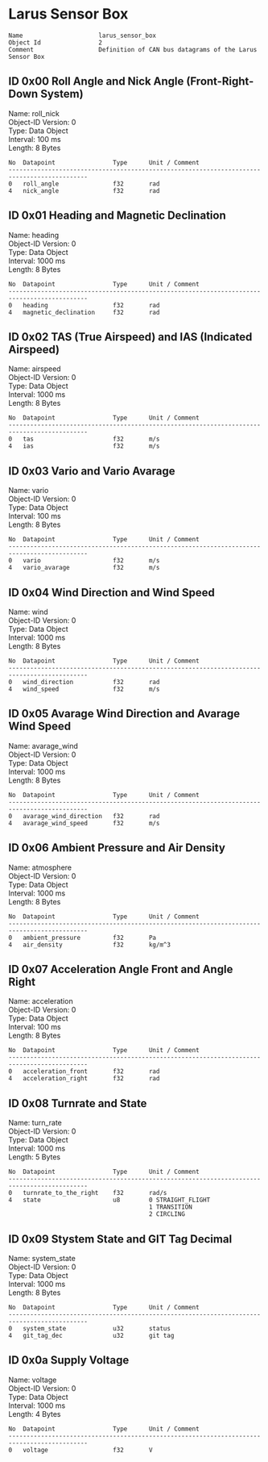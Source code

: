 Larus Sensor Box
===

    Name                     larus_sensor_box                             
    Object Id                2                                            
    Comment                  Definition of CAN bus datagrams of the Larus Sensor Box

ID 0x00 Roll Angle and Nick Angle (Front-Right-Down System)
---
Name: roll_nick  
Object-ID Version: 0  
Type: Data Object  
Interval: 100 ms  
Length: 8 Bytes

    No  Datapoint                Type      Unit / Comment                               
    --------------------------------------------------------------------------------------------
    0   roll_angle               f32       rad                                          
    4   nick_angle               f32       rad                                          

ID 0x01 Heading and Magnetic Declination
---
Name: heading  
Object-ID Version: 0  
Type: Data Object  
Interval: 1000 ms  
Length: 8 Bytes

    No  Datapoint                Type      Unit / Comment                               
    --------------------------------------------------------------------------------------------
    0   heading                  f32       rad                                          
    4   magnetic_declination     f32       rad                                          

ID 0x02 TAS (True Airspeed) and IAS (Indicated Airspeed)
---
Name: airspeed  
Object-ID Version: 0  
Type: Data Object  
Interval: 1000 ms  
Length: 8 Bytes

    No  Datapoint                Type      Unit / Comment                               
    --------------------------------------------------------------------------------------------
    0   tas                      f32       m/s                                          
    4   ias                      f32       m/s                                          

ID 0x03 Vario and Vario Avarage
---
Name: vario  
Object-ID Version: 0  
Type: Data Object  
Interval: 100 ms  
Length: 8 Bytes

    No  Datapoint                Type      Unit / Comment                               
    --------------------------------------------------------------------------------------------
    0   vario                    f32       m/s                                          
    4   vario_avarage            f32       m/s                                          

ID 0x04 Wind Direction and Wind Speed
---
Name: wind  
Object-ID Version: 0  
Type: Data Object  
Interval: 1000 ms  
Length: 8 Bytes

    No  Datapoint                Type      Unit / Comment                               
    --------------------------------------------------------------------------------------------
    0   wind_direction           f32       rad                                          
    4   wind_speed               f32       m/s                                          

ID 0x05 Avarage Wind Direction and Avarage Wind Speed
---
Name: avarage_wind  
Object-ID Version: 0  
Type: Data Object  
Interval: 1000 ms  
Length: 8 Bytes

    No  Datapoint                Type      Unit / Comment                               
    --------------------------------------------------------------------------------------------
    0   avarage_wind_direction   f32       rad                                          
    4   avarage_wind_speed       f32       m/s                                          

ID 0x06 Ambient Pressure and Air Density
---
Name: atmosphere  
Object-ID Version: 0  
Type: Data Object  
Interval: 1000 ms  
Length: 8 Bytes

    No  Datapoint                Type      Unit / Comment                               
    --------------------------------------------------------------------------------------------
    0   ambient_pressure         f32       Pa                                           
    4   air_density              f32       kg/m^3                                       

ID 0x07 Acceleration Angle Front and Angle Right
---
Name: acceleration  
Object-ID Version: 0  
Type: Data Object  
Interval: 100 ms  
Length: 8 Bytes

    No  Datapoint                Type      Unit / Comment                               
    --------------------------------------------------------------------------------------------
    0   acceleration_front       f32       rad                                          
    4   acceleration_right       f32       rad                                          

ID 0x08 Turnrate and State
---
Name: turn_rate  
Object-ID Version: 0  
Type: Data Object  
Interval: 1000 ms  
Length: 5 Bytes

    No  Datapoint                Type      Unit / Comment                               
    --------------------------------------------------------------------------------------------
    0   turnrate_to_the_right    f32       rad/s                                        
    4   state                    u8        0 STRAIGHT_FLIGHT                            
                                           1 TRANSITION                                 
                                           2 CIRCLING                                   

ID 0x09 Stystem State and GIT Tag Decimal
---
Name: system_state  
Object-ID Version: 0  
Type: Data Object  
Interval: 1000 ms  
Length: 8 Bytes

    No  Datapoint                Type      Unit / Comment                               
    --------------------------------------------------------------------------------------------
    0   system_state             u32       status                                       
    4   git_tag_dec              u32       git tag                                      

ID 0x0a Supply Voltage
---
Name: voltage  
Object-ID Version: 0  
Type: Data Object  
Interval: 1000 ms  
Length: 4 Bytes

    No  Datapoint                Type      Unit / Comment                               
    --------------------------------------------------------------------------------------------
    0   voltage                  f32       V                                            

